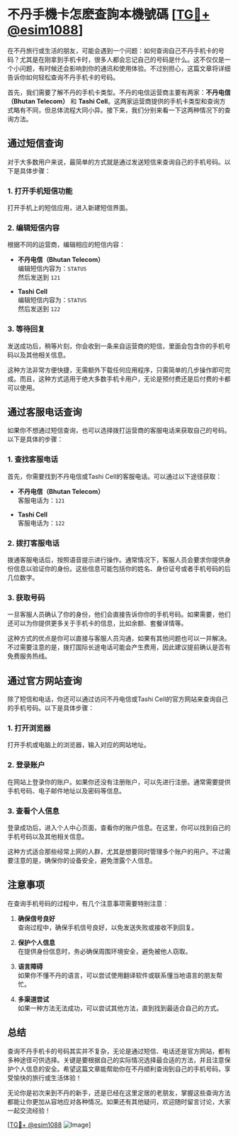 # 不丹手機卡怎麽查詢本機號碼 [[TG💪+ @esim1088](https://t.me/s/esim1088)]

在不丹旅行或生活的朋友，可能会遇到一个问题：如何查询自己不丹手机卡的号码？尤其是在刚拿到手机卡时，很多人都会忘记自己的号码是什么。这不仅仅是一个小问题，有时候还会影响到你的通讯和使用体验。不过别担心，这篇文章将详细告诉你如何轻松查询不丹手机卡的号码。

首先，我们需要了解不丹的手机卡类型。不丹的电信运营商主要有两家：**不丹电信（Bhutan Telecom）** 和 **Tashi Cell**。这两家运营商提供的手机卡类型和查询方式略有不同，但总体流程大同小异。接下来，我们分别来看一下这两种情况下的查询方法。

## 通过短信查询

对于大多数用户来说，最简单的方式就是通过发送短信来查询自己的手机号码。以下是具体步骤：

### 1. 打开手机短信功能

打开手机上的短信应用，进入新建短信界面。

### 2. 编辑短信内容

根据不同的运营商，编辑相应的短信内容：

- **不丹电信（Bhutan Telecom）**  
  编辑短信内容为：`STATUS`  
  然后发送到 `121`

- **Tashi Cell**  
  编辑短信内容为：`STATUS`  
  然后发送到 `122`

### 3. 等待回复

发送成功后，稍等片刻，你会收到一条来自运营商的短信，里面会包含你的手机号码以及其他相关信息。

这种方法非常方便快捷，无需额外下载任何应用程序，只需简单的几步操作即可完成。而且，这种方式适用于绝大多数手机卡用户，无论是预付费还是后付费的卡都可以使用。

## 通过客服电话查询

如果你不想通过短信查询，也可以选择拨打运营商的客服电话来获取自己的号码。以下是具体的步骤：

### 1. 查找客服电话

首先，你需要找到不丹电信或Tashi Cell的客服电话。可以通过以下途径获取：

- **不丹电信（Bhutan Telecom）**  
  客服电话为：`121`

- **Tashi Cell**  
  客服电话为：`122`

### 2. 拨打客服电话

拨通客服电话后，按照语音提示进行操作。通常情况下，客服人员会要求你提供身份信息以验证你的身份。这些信息可能包括你的姓名、身份证号或者手机号码的后几位数字。

### 3. 获取号码

一旦客服人员确认了你的身份，他们会直接告诉你你的手机号码。如果需要，他们还可以为你提供更多关于手机卡的信息，比如余额、套餐详情等。

这种方式的优点是你可以直接与客服人员沟通，如果有其他问题也可以一并解决。不过需要注意的是，拨打国际长途电话可能会产生费用，因此建议提前确认是否有免费服务热线。

## 通过官方网站查询

除了短信和电话，你还可以通过访问不丹电信或Tashi Cell的官方网站来查询自己的手机号码。以下是具体步骤：

### 1. 打开浏览器

打开手机或电脑上的浏览器，输入对应的网站地址。

### 2. 登录账户

在网站上登录你的账户。如果你还没有注册账户，可以先进行注册。通常需要提供手机号码、电子邮件地址以及密码等信息。

### 3. 查看个人信息

登录成功后，进入个人中心页面，查看你的账户信息。在这里，你可以找到自己的手机号码以及其他相关信息。

这种方式适合那些经常上网的人群，尤其是想要同时管理多个账户的用户。不过需要注意的是，确保你的设备安全，避免泄露个人信息。

## 注意事项

在查询手机号码的过程中，有几个注意事项需要特别注意：

1. **确保信号良好**  
   查询过程中，确保手机信号良好，以免发送失败或接收不到回复。

2. **保护个人信息**  
   在提供身份信息时，务必确保周围环境安全，避免被他人窃取。

3. **语言障碍**  
   如果你不懂不丹的语言，可以尝试使用翻译软件或联系懂当地语言的朋友帮忙。

4. **多渠道尝试**  
   如果一种方法无法成功，可以尝试其他方法，直到找到最适合自己的方式。

## 总结

查询不丹手机卡的号码其实并不复杂，无论是通过短信、电话还是官方网站，都有多种途径可供选择。关键是要根据自己的实际情况选择最合适的方法，并且注意保护个人信息的安全。希望这篇文章能帮助你在不丹顺利查询到自己的手机号码，享受愉快的旅行或生活体验！

无论你是初次来到不丹的新手，还是已经在这里定居的老朋友，掌握这些查询方法都能让你更加从容地应对各种情况。如果还有其他疑问，欢迎随时留言讨论，大家一起交流经验！

[[TG💪+ @esim1088](https://t.me/s/esim1088) ![Image](https://i.postimg.cc/4NQfJmqS/Snipaste-2025-05-13-00-14-12.png)]
